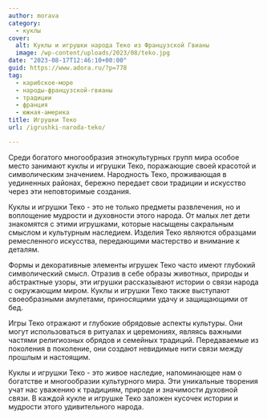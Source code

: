 ```yaml
---
author: morava
category:
  - куклы
cover:
  alt: Куклы и игрушки народа Теко из Французской Гвианы
  image: /wp-content/uploads/2023/08/teko.jpg
date: "2023-08-17T12:46:10+00:00"
guid: https://www.adora.ru/?p=778
tag:
  - карибское-море
  - народы-французской-гвианы
  - традиции
  - франция
  - южная-америка
title: Игрушки Теко
url: /igrushki-naroda-teko/

---
```

Среди богатого многообразия этнокультурных групп мира особое место занимают куклы и игрушки Теко, поражающие своей красотой и символическим значением. Народность Теко, проживающая в уединенных районах, бережно передает свои традиции и искусство через эти неповторимые создания.

Куклы и игрушки Теко \- это не только предметы развлечения, но и воплощение мудрости и духовности этого народа. От малых лет дети знакомятся с этими игрушками, которые насыщены сакральным смыслом и культурным наследием. Изделия Теко являются образцами ремесленного искусства, передающими мастерство и внимание к деталям.

Формы и декоративные элементы игрушек Теко часто имеют глубокий символический смысл. Отразив в себе образы животных, природы и абстрактные узоры, эти игрушки рассказывают истории о связи народа с окружающим миром. Куклы и игрушки Теко также выступают своеобразными амулетами, приносящими удачу и защищающими от бед.

Игры Теко отражают и глубокие обрядовые аспекты культуры. Они могут использоваться в ритуалах и церемониях, являясь важными частями религиозных обрядов и семейных традиций. Передаваемые из поколения в поколение, они создают невидимые нити связи между прошлым и настоящим.

Куклы и игрушки Теко \- это живое наследие, напоминающее нам о богатстве и многообразии культурного мира. Эти уникальные творения учат нас уважению к традициям, природе и значимости духовной связи. В каждой кукле и игрушке Теко заложен кусочек истории и мудрости этого удивительного народа.
